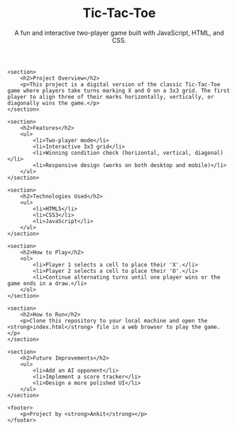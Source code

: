 <!DOCTYPE html>
<html lang="en">
<head>
    <meta charset="UTF-8">
    <meta name="viewport" content="width=device-width, initial-scale=1.0">
    <title>Tic-Tac-Toe Project</title>
</head>
<body>
    <header>
        <h1>Tic-Tac-Toe</h1>
        <p>A fun and interactive two-player game built with JavaScript, HTML, and CSS.</p>
    </header>

    <section>
        <h2>Project Overview</h2>
        <p>This project is a digital version of the classic Tic-Tac-Toe game where players take turns marking X and O on a 3x3 grid. The first player to align three of their marks horizontally, vertically, or diagonally wins the game.</p>
    </section>

    <section>
        <h2>Features</h2>
        <ul>
            <li>Two-player mode</li>
            <li>Interactive 3x3 grid</li>
            <li>Winning condition check (horizontal, vertical, diagonal)</li>
            <li>Responsive design (works on both desktop and mobile)</li>
        </ul>
    </section>

    <section>
        <h2>Technologies Used</h2>
        <ul>
            <li>HTML5</li>
            <li>CSS3</li>
            <li>JavaScript</li>
        </ul>
    </section>

    <section>
        <h2>How to Play</h2>
        <ol>
            <li>Player 1 selects a cell to place their 'X'.</li>
            <li>Player 2 selects a cell to place their 'O'.</li>
            <li>Continue alternating turns until one player wins or the game ends in a draw.</li>
        </ol>
    </section>

    <section>
        <h2>How to Run</h2>
        <p>Clone this repository to your local machine and open the <strong>index.html</strong> file in a web browser to play the game.</p>
    </section>

    <section>
        <h2>Future Improvements</h2>
        <ul>
            <li>Add an AI opponent</li>
            <li>Implement a score tracker</li>
            <li>Design a more polished UI</li>
        </ul>
    </section>

    <footer>
        <p>Project by <strong>Ankit</strong></p>
    </footer>
</body>
</html>
